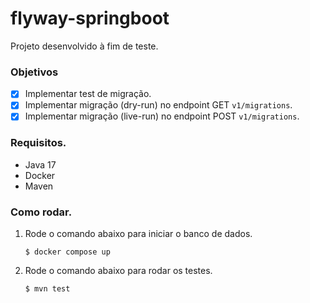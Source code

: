 # flyway-springboot

Projeto desenvolvido à fim de teste.

### Objetivos
- [x] Implementar test de migração.
- [x] Implementar migração (dry-run) no endpoint GET `v1/migrations`.
- [x] Implementar migração (live-run) no endpoint POST `v1/migrations`.

### Requisitos.
- Java 17
- Docker
- Maven

### Como rodar.
1. Rode o comando abaixo para iniciar o banco de dados.
    ```shell
    $ docker compose up
    ```
2. Rode o comando abaixo para rodar os testes.
   ```shell
   $ mvn test
   ```
